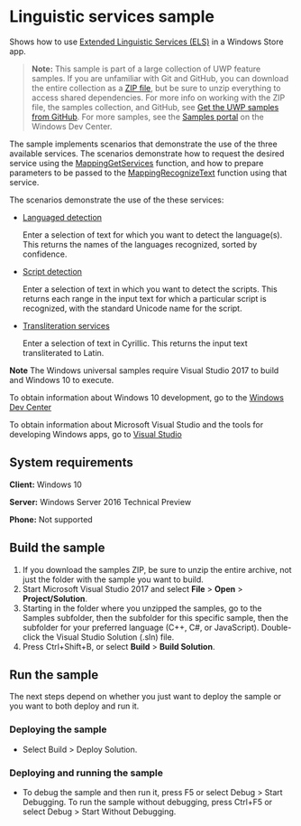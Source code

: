 <!---
  category: GlobalizationAndLocalization
  samplefwlink: http://go.microsoft.com/fwlink/p/?LinkId=620562
--->

# Linguistic services sample

Shows how to use [Extended Linguistic Services (ELS)](http://msdn.microsoft.com/library/windows/apps/dd317839) in a Windows Store app.

> **Note:** This sample is part of a large collection of UWP feature samples. 
> If you are unfamiliar with Git and GitHub, you can download the entire collection as a 
> [ZIP file](https://github.com/Microsoft/Windows-universal-samples/archive/master.zip), but be 
> sure to unzip everything to access shared dependencies. For more info on working with the ZIP file, 
> the samples collection, and GitHub, see [Get the UWP samples from GitHub](https://aka.ms/ovu2uq). 
> For more samples, see the [Samples portal](https://aka.ms/winsamples) on the Windows Dev Center. 

The sample implements scenarios that demonstrate the use of the three available services. The scenarios demonstrate how to request the desired service using the [MappingGetServices](http://msdn.microsoft.com/library/windows/apps/dd319060) function, and how to prepare parameters to be passed to the [MappingRecognizeText](http://msdn.microsoft.com/library/windows/apps/dd319063) function using that service.

The scenarios demonstrate the use of the these services:

-   [Languaged detection](http://msdn.microsoft.com/library/windows/apps/dd319066)

    Enter a selection of text for which you want to detect the language(s). This returns the names of the languages recognized, sorted by confidence.

-   [Script detection](http://msdn.microsoft.com/library/windows/apps/dd319067)

    Enter a selection of text in which you want to detect the scripts. This returns each range in the input text for which a particular script is recognized, with the standard Unicode name for the script.

-   [Transliteration services](http://msdn.microsoft.com/library/windows/apps/dd374080)

    Enter a selection of text in Cyrillic. This returns the input text transliterated to Latin.

**Note** The Windows universal samples require Visual Studio 2017 to build and Windows 10 to execute.
 
To obtain information about Windows 10 development, go to the [Windows Dev Center](http://go.microsoft.com/fwlink/?LinkID=532421)

To obtain information about Microsoft Visual Studio and the tools for developing Windows apps, go to [Visual Studio](http://go.microsoft.com/fwlink/?LinkID=532422)

## System requirements

**Client:** Windows 10

**Server:** Windows Server 2016 Technical Preview

**Phone:** Not supported

## Build the sample

1. If you download the samples ZIP, be sure to unzip the entire archive, not just the folder with the sample you want to build. 
2. Start Microsoft Visual Studio 2017 and select **File** \> **Open** \> **Project/Solution**.
3. Starting in the folder where you unzipped the samples, go to the Samples subfolder, then the subfolder for this specific sample, then the subfolder for your preferred language (C++, C#, or JavaScript). Double-click the Visual Studio Solution (.sln) file.
4. Press Ctrl+Shift+B, or select **Build** \> **Build Solution**.

## Run the sample

The next steps depend on whether you just want to deploy the sample or you want to both deploy and run it.

### Deploying the sample

- Select Build > Deploy Solution. 

### Deploying and running the sample

- To debug the sample and then run it, press F5 or select Debug >  Start Debugging. To run the sample without debugging, press Ctrl+F5 or select Debug > Start Without Debugging. 
